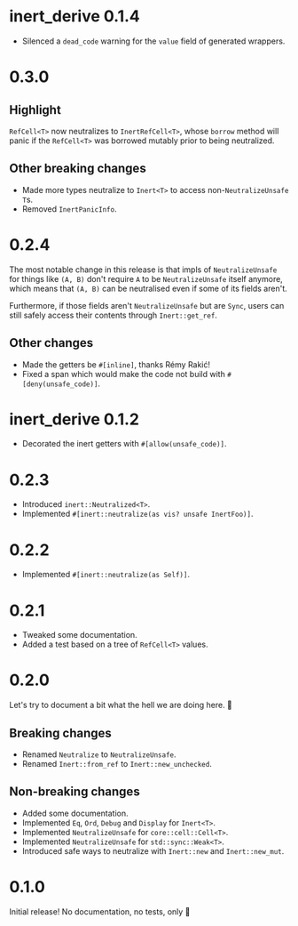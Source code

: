 # inert_derive 0.1.4

* Silenced a `dead_code` warning for the `value` field of generated wrappers.

# 0.3.0

## Highlight

`RefCell<T>` now neutralizes to `InertRefCell<T>`, whose `borrow` method will
panic if the `RefCell<T>` was borrowed mutably prior to being neutralized.

## Other breaking changes

* Made more types neutralize to `Inert<T>` to access non-`NeutralizeUnsafe` `T`s.
* Removed `InertPanicInfo`.

# 0.2.4

The most notable change in this release is that impls of `NeutralizeUnsafe` for
things like `(A, B)` don't require `A` to be `NeutralizeUnsafe` itself anymore,
which means that `(A, B)` can be neutralised even if some of its fields aren't.

Furthermore, if those fields aren't `NeutralizeUnsafe` but are `Sync`, users
can still safely access their contents through `Inert::get_ref`.

## Other changes

* Made the getters be `#[inline]`, thanks Rémy Rakić!
* Fixed a span which would make the code not build with `#[deny(unsafe_code)]`.

# inert_derive 0.1.2

* Decorated the inert getters with `#[allow(unsafe_code)]`.

# 0.2.3

* Introduced `inert::Neutralized<T>`.
* Implemented `#[inert::neutralize(as vis? unsafe InertFoo)]`.

# 0.2.2

* Implemented `#[inert::neutralize(as Self)]`.

# 0.2.1

* Tweaked some documentation.
* Added a test based on a tree of `RefCell<T>` values.

# 0.2.0

Let's try to document a bit what the hell we are doing here. 👀

## Breaking changes

* Renamed `Neutralize` to `NeutralizeUnsafe`.
* Renamed `Inert::from_ref` to `Inert::new_unchecked`.

## Non-breaking changes

* Added some documentation.
* Implemented `Eq`, `Ord`, `Debug` and `Display` for `Inert<T>`.
* Implemented `NeutralizeUnsafe` for `core::cell::Cell<T>`.
* Implemented `NeutralizeUnsafe` for `std::sync::Weak<T>`.
* Introduced safe ways to neutralize with `Inert::new` and `Inert::new_mut`.

# 0.1.0

Initial release! No documentation, no tests, only 🥖
